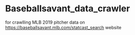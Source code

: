 # Baseballsavant_data_crawler

for crawlling MLB 2019 pitcher data on https://baseballsavant.mlb.com/statcast_search website
